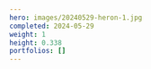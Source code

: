 ```yaml
---
hero: images/20240529-heron-1.jpg
completed: 2024-05-29
weight: 1
height: 0.338
portfolios: []
---
```

